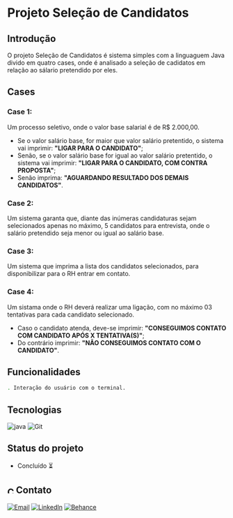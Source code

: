 # Projeto Seleção de Candidatos

## Introdução

O projeto Seleção de Candidatos é sistema simples com a linguaguem Java divido em quatro cases, onde é analisado a seleção de cadidatos em relação ao sálario pretendido por eles.

## Cases

### Case 1:

Um processo seletivo, onde o valor base salarial é de R$ 2.000,00.

- Se o valor salário base, for maior que valor salário pretentido, o sistema vai imprimir: **"LIGAR PARA O CANDIDATO"**;
- Senão, se o valor salário base for igual ao valor salário pretentido, o sistema vai imprimir: **"LIGAR PARA O CANDIDATO, COM CONTRA PROPOSTA"**;
- Senão imprima: **"AGUARDANDO RESULTADO DOS DEMAIS CANDIDATOS"**.

### Case 2:

Um sistema garanta que, diante das inúmeras candidaturas sejam selecionados apenas no máximo, 5 candidatos para entrevista, onde o salário pretendido seja menor ou igual ao salário base.

### Case 3:

Um sistema que imprima a lista dos candidatos selecionados, para disponibilizar para o RH entrar em contato.

### Case 4:

Um sistama onde o RH deverá realizar uma ligação, com no máximo 03 tentativas para cada candidato selecionado.

- Caso o candidato atenda, deve-se imprimir: **"CONSEGUIMOS CONTATO COM CANDIDATO APÓS X TENTATIVA(S)"**;
- Do contrário imprimir: **"NÃO CONSEGUIMOS CONTATO COM O CANDIDATO"**.

## Funcionalidades

```bash
. Interação do usuário com o terminal.
```

## Tecnologias

![java](https://img.shields.io/badge/java-4F5B93?style=for-the-badge&logo=Java&logoColor=white)
![Git](https://img.shields.io/badge/GIT-E44C30?style=for-the-badge&logo=git&logoColor=white)

## Status do projeto

- Concluído ⏳

## <img alt="Coração Roxo" height="15" src="https://github.com/suuzanemoura/suuzanemoura/assets/104701271/ce158244-38f2-4162-b0a4-24b1cfa66ef8"> Contato

[![Email](https://img.shields.io/badge/-Gmail-EBE2F1?style=for-the-badge&logo=gmail&logoColor=460C68)](mailto:suuzanemoura@gmail.com)
[![LinkedIn](https://img.shields.io/badge/LinkedIn-EBE2F1?style=for-the-badge&logo=linkedin&logoColor=460C68)](https://www.linkedin.com/in/suuzanemoura)
[![Behance](https://img.shields.io/badge/-Behance-EBE2F1?style=for-the-badge&logo=behance&logoColor=460C68)](https://www.behance.net/suzanemoura)
